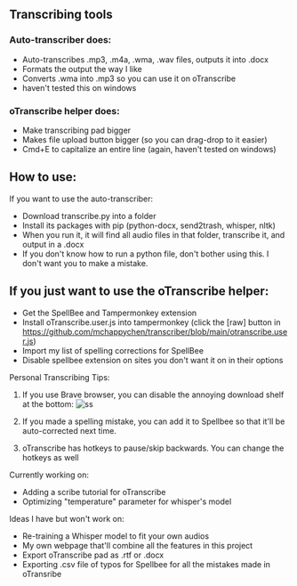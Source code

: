 ## Transcribing tools

### Auto-transcriber does:
- Auto-transcribes .mp3, .m4a, .wma, .wav files, outputs it into .docx
- Formats the output the way I like
- Converts .wma into .mp3 so you can use it on oTranscribe
- haven't tested this on windows

### oTranscribe helper does:
- Make transcribing pad bigger
- Makes file upload button bigger (so you can drag-drop to it easier)
- Cmd+E to capitalize an entire line (again, haven't tested on windows)

## How to use:
If you want to use the auto-transcriber:
- Download transcribe.py into a folder
- Install its packages with pip (python-docx, send2trash, whisper, nltk)
- When you run it, it will find all audio files in that folder, transcribe it, and output in a .docx
- If you don't know how to run a python file, don't bother using this. I don't want you to make a mistake.

## If you just want to use the oTranscribe helper:
- Get the SpellBee and Tampermonkey extension
- Install oTranscribe.user.js into tampermonkey (click the [raw] button in https://github.com/mchappychen/transcriber/blob/main/otranscribe.user.js)
- Import my list of spelling corrections for SpellBee 
- Disable spellbee extension on sites you don't want it on in their options

Personal Transcribing Tips:
1. If you use Brave browser, you can disable the annoying download shelf at the bottom: ![ss](https://i.imgur.com/CWkjmWe.png)

2. If you made a spelling mistake, you can add it to Spellbee so that it'll be auto-corrected next time.

3. oTranscribe has hotkeys to pause/skip backwards. You can change the hotkeys as well

Currently working on:
- Adding a scribe tutorial for oTranscribe
- Optimizing "temperature" parameter for whisper's model

Ideas I have but won't work on:
- Re-training a Whisper model to fit your own audios
- My own webpage that'll combine all the features in this project
- Export oTranscribe pad as .rtf or .docx
- Exporting .csv file of typos for Spellbee for all the mistakes made in oTransribe

